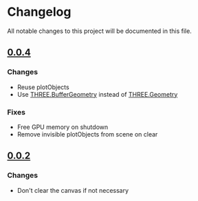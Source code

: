 # Changelog
All notable changes to this project will be documented in this file.

## [0.0.4]

### Changes ###

- Reuse plotObjects
- Use [THREE.BufferGeometry](https://threejs.org/docs/index.html#api/core/BufferGeometry) instead of [THREE.Geometry](https://threejs.org/docs/index.html#api/core/Geometry)

### Fixes ###
- Free GPU memory on shutdown
- Remove invisible plotObjects from scene on clear

## [0.0.2]

### Changes ###

- Don't clear the canvas if not necessary


[0.0.4]: https://github.com/ni-kismet/flot-glplotter-plugin/compare/v0.0.2...v0.0.4
[0.0.2]: https://github.com/ni-kismet/flot-glplotter-plugin/compare/v0.0.1...v0.0.2
